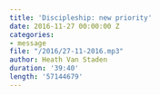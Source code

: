 ```yaml
---
title: 'Discipleship: new priority'
date: 2016-11-27 00:00:00 Z
categories:
- message
file: "/2016/27-11-2016.mp3"
author: Heath Van Staden
duration: '39:40'
length: '57144679'
---
```


